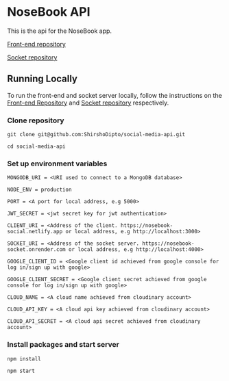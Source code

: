 # NoseBook API

This is the api for the NoseBook app.

[Front-end repository](https://github.com/ShirshoDipto/social-media-client)

[Socket repository](https://github.com/ShirshoDipto/nosebook-socket)

## Running Locally

To run the front-end and socket server locally, follow the instructions on the [Front-end Repository](https://github.com/ShirshoDipto/social-media-client) and [Socket repository](https://github.com/ShirshoDipto/nosebook-socket) respectively.

### Clone repository

```
git clone git@github.com:ShirshoDipto/social-media-api.git
```

```
cd social-media-api
```

### Set up environment variables

```
MONGODB_URI = <URI used to connect to a MongoDB database>

NODE_ENV = production

PORT = <A port for local address, e.g 5000>

JWT_SECRET = <jwt secret key for jwt authentication>

CLIENT_URI = <Address of the client. https://nosebook-social.netlify.app or local address, e.g http://localhost:3000>

SOCKET_URI = <Address of the socket server. https://nosebook-socket.onrender.com or local address, e.g http://localhost:4000>

GOOGLE_CLIENT_ID = <Google client id achieved from google console for log in/sign up with google>

GOOGLE_CLIENT_SECRET = <Google client secret achieved from google console for log in/sign up with google>

CLOUD_NAME = <A cloud name achieved from cloudinary account>

CLOUD_API_KEY = <A cloud api key achieved from cloudinary account>

CLOUD_API_SECRET = <A cloud api secret achieved from cloudinary account>
```

### Install packages and start server

```
npm install
```

```
npm start
```
